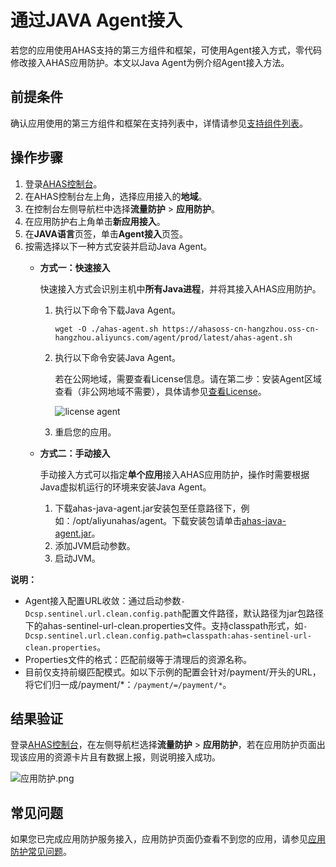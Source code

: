 # 通过JAVA Agent接入

若您的应用使用AHAS支持的第三方组件和框架，可使用Agent接入方式，零代码修改接入AHAS应用防护。本文以Java Agent为例介绍Agent接入方法。

## 前提条件

确认应用使用的第三方组件和框架在支持列表中，详情请参见[支持组件列表](/cn.zh-CN/应用防护/支持组件列表.md)。

## 操作步骤

1.  登录[AHAS控制台](https://ahas.console.aliyun.com/)。
2.  在AHAS控制台左上角，选择应用接入的**地域**。
3.  在控制台左侧导航栏中选择**流量防护** \> **应用防护**。
4.  在应用防护右上角单击**新应用接入**。
5.  在**JAVA语言**页签，单击**Agent接入**页签。
6.  按需选择以下一种方式安装并启动Java Agent。
    -   **方式一：快速接入**

        快速接入方式会识别主机中**所有Java进程**，并将其接入AHAS应用防护。

        1.  执行以下命令下载Java Agent。

            ```
            wget -O ./ahas-agent.sh https://ahasoss-cn-hangzhou.oss-cn-hangzhou.aliyuncs.com/agent/prod/latest/ahas-agent.sh
            ```

        2.  执行以下命令安装Java Agent。

            若在公网地域，需要查看License信息。请在第二步：安装Agent区域查看（非公网地域不需要），具体请参见[查看License](/cn.zh-CN/应用防护/参考信息/查看License.md)。

            ![license agent](https://static-aliyun-doc.oss-cn-hangzhou.aliyuncs.com/assets/img/zh-CN/9533858951/p110744.png)

        3.  重启您的应用。
    -   **方式二：手动接入**

        手动接入方式可以指定**单个应用**接入AHAS应用防护，操作时需要根据Java虚拟机运行的环境来安装Java Agent。

        1.  下载ahas-java-agent.jar安装包至任意路径下，例如：/opt/aliyunahas/agent。下载安装包请单击[ahas-java-agent.jar](https://ahasoss-cn-hangzhou.oss-cn-hangzhou.aliyuncs.com/agent/prod/latest/ahas-java-agent.jar)。
        2.  添加JVM启动参数。
        3.  启动JVM。

**说明：**

-   Agent接入配置URL收敛：通过启动参数`-Dcsp.sentinel.url.clean.config.path`配置文件路径，默认路径为jar包路径下的ahas-sentinel-url-clean.properties文件。支持classpath形式，如`-Dcsp.sentinel.url.clean.config.path=classpath:ahas-sentinel-url-clean.properties`。
-   Properties文件的格式：匹配前缀等于清理后的资源名称。
-   目前仅支持前缀匹配模式。如以下示例的配置会针对/payment/开头的URL，将它们归一成/payment/\*：`/payment/=/payment/*`。

## 结果验证

登录[AHAS控制台](https://ahas.console.aliyun.com)，在左侧导航栏选择**流量防护** \> **应用防护**，若在应用防护页面出现该应用的资源卡片且有数据上报，则说明接入成功。

![应用防护.png](https://static-aliyun-doc.oss-cn-hangzhou.aliyuncs.com/assets/img/zh-CN/1733858951/p139423.png)

## 常见问题

如果您已完成应用防护服务接入，应用防护页面仍查看不到您的应用，请参见[应用防护常见问题](/cn.zh-CN/常见问题/流量防护常见问题.md)。



